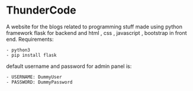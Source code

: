 # ThunderCode
A website for the blogs related to programming stuff made using python framework flask for backend and html , css , javascript , bootstrap in front end.
Requirements:

    - python3
    - pip install flask
default username and password for admin panel is:
                      
    - USERNAME: DummyUser
    - PASSWORD: DummyPassword
